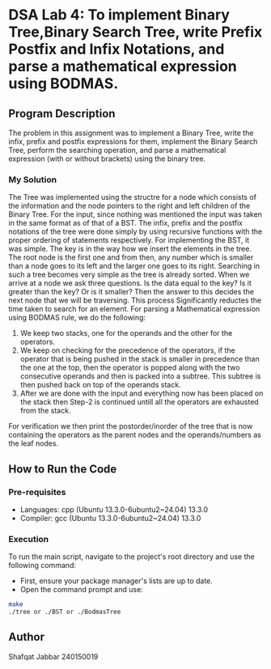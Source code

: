 # DSA Lab 4: To implement Binary Tree,Binary Search Tree, write Prefix Postfix and Infix Notations, and parse a mathematical expression using BODMAS. 

## Program Description
The problem in this assignment was to implement a Binary Tree, write the infix, prefix and postfix expressions for them, implement the Binary Search Tree, perform the searching operation, and parse a mathematical expression (with or without brackets) using the binary tree.

### My Solution
The Tree was implemented using the structre for a node which consists of the information and the node pointers to the right and left children of the Binary Tree.
For the input, since nothing was mentioned the input was taken in the same format as of that of a BST.
The infix, prefix and the postfix notations of the tree were done simply by using recursive functions with the proper ordering of statements respectively.
For implementing the BST, it was simple. The key is in the way how we insert the elements in the tree. The root node is the first one and from then, any number which is smaller than a node goes to its left and the larger one goes to its right. Searching in such a tree becomes very simple as the tree is already sorted. When we arrive at a node we ask three questions. Is the data equal to the key? Is it greater than the key? Or is it smaller? Then the answer to this decides the next node that we will be traversing. This process Significantly reductes the time taken to search for an element.
For parsing a Mathematical expression using BODMAS rule, we do the following:

1. We keep two stacks, one for the operands and the other for the operators.
2. We keep on checking for the precedence of the operators, if the operator that is being pushed in the stack is smaller in precedence than the one at the top, then the operator is popped along with the two consecutive operands and then is packed into a subtree. This subtree is then pushed back on top of the operands stack.
3. After we are done with the input and everything now has been placed on the stack then Step-2 is continued untill all the operators are exhausted from the stack.

For verification we then print the postorder/inorder of the tree that is now containing the operators as the parent nodes and the operands/numbers as the leaf nodes.

## How to Run the Code

### Pre-requisites
- Languages: cpp (Ubuntu 13.3.0-6ubuntu2~24.04) 13.3.0
- Compiler: gcc (Ubuntu 13.3.0-6ubuntu2~24.04) 13.3.0

### Execution
To run the main script, navigate to the project's root directory and use the following command:
- First, ensure your package manager's lists are up to date.
- Open the command prompt and use:

```bash
make
./tree or ./BST or ./BodmasTree
```

## Author
Shafqat Jabbar
240150019